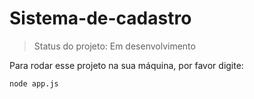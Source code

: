 # Sistema-de-cadastro
> Status do projeto: Em desenvolvimento

Para rodar esse projeto na sua máquina, por favor digite:

```
node app.js
```
